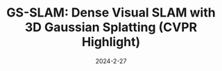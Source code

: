 ---
title: "GS-SLAM: Dense Visual SLAM with 3D Gaussian Splatting (<b>CVPR Highlight</b>)"
collection: publications
permalink: /publication/2024-gsslam
date: 2024-2-27
venue: "CVPR"
authors: "<b>Chi Yan$^{*}$</b>, <b>Delin Qu$^*$</b>, Dong Wang, Dan Xu, Bin Zhao, Xuelong Li"
url: 
project: https://delinqu.github.io/
bibtex: files/2024_gsslam.txt
arxiv: https://arxiv.org/abs/2311.11700
openpdf: https://arxiv.org/pdf/2311.11700.pdf
supp: 
teaser: images/2024_gsslam.png
videoresults: 
videotalk: 
poster: 
code: https://github.com/
---